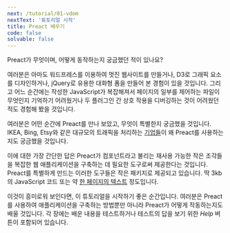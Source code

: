 ```yaml
---
next: /tutorial/01-vdom
nextText: '튜토리얼 시작'
title: Preact 배우기
code: false
solvable: false
---
```


Preact가 무엇이며, 어떻게 동작하는지 궁금했던 적이 있나요?

여러분은 아마도 워드프레스를 이용하여 멋진 웹사이트를 만들거나, D3로 그래픽 요소를 디자인하거나, jQuery로 유용한 대화형 폼을 만들어 본 경험이 있을 것입니다. 그리고 어느 순간에는 작성한 JavaScript가 복잡해져서 페이지의 일부를 제어하는 파일이 무엇인지 기억하기 어려웠거나 두 플러그인 간 상호 작용을 디버깅하는 것이 어려웠던 적도 경험해 봤을 것입니다.

여러분은 어떤 순간에 Preact를 만나 보았고, 무엇이 특별한지 궁금했을 것입니다. IKEA, Bing, Etsy와 같은 대규모의 트래픽을 처리하는 [기업들]이 왜 Preact를 사용하는지도 궁금했을 것입니다.

이에 대한 가장 간단한 답은 Preact가 컴포넌트라고 불리는 재사용 가능한 작은 조각들을 복잡한 웹 애플리케이션을 구축하는 데 필요한 도구로써 제공한다는 것입니다. Preact를 특별하게 만드는 이러한 도구들은 작은 패키지로 제공되고 있습니다. 딱 3kb의 JavaScript 코드 또는 약 [한 페이지의 텍스트](https://unpkg.com/preact) 정도입니다.

이것이 흥미로워 보인다면, 이 튜토리얼을 시작하기 좋은 순간입니다. 여러분은 Preact를 사용하여 애플리케이션을 구축하는 방법뿐만 아니라 Preact가 어떻게 작동하는지도 배울 것입니다. 각 장에는 배운 내용을 테스트하거나 테스트의 답을 보기 위한 _Help_ 버튼이 포함되어 있습니다.

[기업들]: /about/we-are-using/
